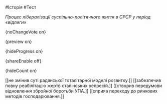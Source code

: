 #Історія #Тест

*Процес лібералізації суспільно-політичного життя в СРСР у період «відлиги»*

{noChangeVote on}

{preview on}

{hideProgress on}

{shareEnable off}

{hideCount on}

[[не змінив суті радянської тоталітарної моделі розвитку.]]
[[забезпечив повну реабілітацію жертв сталінських репресій.]]
[[створив передумови відновлення збройної боротьби УПА.]]
[[сприяв переходу до ринкових методів господарювання.]]
